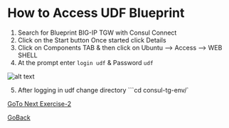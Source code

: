 # How to Access UDF Blueprint

1. Search for Blueprint BIG-IP TGW with Consul Connect
2. Click on the Start button Once started click Details
3. Click on Components TAB & then click on Ubuntu --> Access --> WEB SHELL
4. At the prompt enter ``` login udf ``` & Password ``` udf ```

 ![alt text](../images/less1-4.png)

5. After logging in udf change directory ```cd consul-tg-env/`

[GoTo Next Exercise-2](2-ex)

[GoBack](../README.md)
